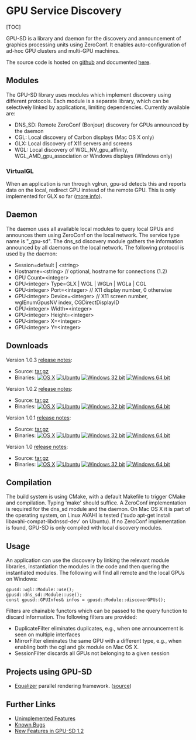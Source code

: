 # GPU Service Discovery

[TOC]

GPU-SD is a library and daemon for the discovery and announcement of
graphics processing units using ZeroConf. It enables auto-configuration
of ad-hoc GPU clusters and multi-GPU machines.

The source code is hosted on
[github](https://github.com/Eyescale/gpu-sd) and documented [here](http://www.equalizergraphics.com/gpu-sd/API/).

## Modules

The GPU-SD library uses modules which implement discovery using
different protocols. Each module is a separate library, which can be
selectively linked by applications, limiting dependencies. Currently
available are:

- DNS_SD: Remote ZeroConf (Bonjour) discovery for GPUs announced by the daemon
- CGL: Local discovery of Carbon displays (Mac OS X only)
- GLX: Local discovery of X11 servers and screens
- WGL: Local discovery of WGL_NV_gpu_affinity, WGL_AMD_gpu_association
  or Windows displays (Windows only)

### VirtualGL

When an application is run through vglrun, gpu-sd detects this and
reports data on the local, redirect GPU instead of the remote GPU. This
is only implemented for GLX so far
([more info](https://github.com/Eyescale/Equalizer/issues/67)).

## Daemon

The daemon uses all available local modules to query local GPUs and
announces them using ZeroConf on the local network. The service type
name is "_gpu-sd". The dns_sd discovery module gathers the information
announced by all daemons on the local network. The following protocol is
used by the daemon:

* Session=default | &lt;string&gt;
* Hostname=&lt;string&gt; // optional, hostname for connections (1.2)
* GPU Count=&lt;integer&gt;
* GPU&lt;integer&gt; Type=GLX | WGL | WGLn | WGLa | CGL
* GPU&lt;integer&gt; Port=&lt;integer&gt; // X11 display number, 0 otherwise
* GPU&lt;integer&gt; Device=&lt;integer&gt; // X11 screen number, wglEnumGpusNV index, CGDirectDisplayID
* GPU&lt;integer&gt; Width=&lt;integer&gt;
* GPU&lt;integer&gt; Height=&lt;integer&gt;
* GPU&lt;integer&gt; X=&lt;integer&gt;
* GPU&lt;integer&gt; Y=&lt;integer&gt;

## Downloads

Version 1.0.3
[release notes](http://www.equalizergraphics.com/gpu-sd/API-1.0.3):

* Source: [tar.gz](http://www.equalizergraphics.com/gpu-sd/downloads/gpu-sd-1.0.3.tar.gz)
* Binaries:
  [![OS X](http://www.equalizergraphics.com/images/mac.png)](http://www.equalizergraphics.com/gpu-sd/downloads/gpu-sd-1.0.3-Darwin.dmg)
  [![Ubuntu](http://www.equalizergraphics.com/images/ubuntu.png)](https://launchpad.net/%7Eeilemann/+archive/equalizer/)
  [![Windows 32 bit](http://www.equalizergraphics.com/images/windows32.png)](http://www.equalizergraphics.com/gpu-sd/downloads/gpu-sd-1.0.3-win32.exe)
  [![Windows 64 bit](http://www.equalizergraphics.com/images/windows64.png)](http://www.equalizergraphics.com/gpu-sd/downloads/gpu-sd-1.0.3-win64.exe)

Version 1.0.2
[release notes](http://www.equalizergraphics.com/gpu-sd/API-1.0.2):

* Source: [tar.gz](http://www.equalizergraphics.com/gpu-sd/downloads/gpu-sd-1.0.2.tar.gz)
* Binaries:
  [![OS X](http://www.equalizergraphics.com/images/mac.png)](http://www.equalizergraphics.com/gpu-sd/downloads/gpu-sd1-1.0.2-Darwin.dmg)
  [![Ubuntu](http://www.equalizergraphics.com/images/ubuntu.png)](https://launchpad.net/%7Eeilemann/+archive/equalizer/)
  [![Windows 32 bit](http://www.equalizergraphics.com/images/windows32.png)](http://www.equalizergraphics.com/gpu-sd/downloads/gpu-sd1-1.0.2-win32.exe)
  [![Windows 64 bit](http://www.equalizergraphics.com/images/windows64.png)](http://www.equalizergraphics.com/gpu-sd/downloads/gpu-sd1-1.0.2-win64.exe)

Version 1.0.1
[release notes](http://www.equalizergraphics.com/gpu-sd/API-1.0.1):

* Source: [tar.gz](http://www.equalizergraphics.com/gpu-sd/downloads/gpu-sd-1.0.1.tar.gz)
* Binaries:
  [![OS X](http://www.equalizergraphics.com/images/mac.png)](http://www.equalizergraphics.com/gpu-sd/downloads/gpu-sd1-1.0.1-Darwin.dmg)
  [![Ubuntu](http://www.equalizergraphics.com/images/ubuntu.png)](https://launchpad.net/%7Eeilemann/+archive/equalizer/)
  [![Windows 32 bit](http://www.equalizergraphics.com/images/windows32.png)](http://www.equalizergraphics.com/gpu-sd/downloads/gpu-sd1-1.0.1-win32.exe)
  [![Windows 64 bit](http://www.equalizergraphics.com/images/windows64.png)](http://www.equalizergraphics.com/gpu-sd/downloads/gpu-sd1-1.0.1-win64.exe)

Version 1.0
[release notes](http://www.equalizergraphics.com/gpu-sd/API-1.0):

* Source: [tar.gz](http://www.equalizergraphics.com/gpu-sd/downloads/gpu-sd-1.0.tar.gz)
* Binaries:
  [![OS X](http://www.equalizergraphics.com/images/mac.png)](http://www.equalizergraphics.com/gpu-sd/downloads/gpu-sd1-1.0.0-Darwin.dmg)
  [![Ubuntu](http://www.equalizergraphics.com/images/ubuntu.png)](https://launchpad.net/%7Eeilemann/+archive/equalizer/)
  [![Windows 32 bit](http://www.equalizergraphics.com/images/windows32.png)](http://www.equalizergraphics.com/gpu-sd/downloads/gpu-sd1-1.0.0-win32.exe)
  [![Windows 64 bit](http://www.equalizergraphics.com/images/windows64.png)](http://www.equalizergraphics.com/gpu-sd/downloads/gpu-sd1-1.0.0-win64.exe)

## Compilation

The build system is using CMake, with a default Makefile to trigger
CMake and compilation. Typing 'make' should suffice. A ZeroConf
implementation is required for the dns_sd module and the daemon. On Mac
OS X it is part of the operating system, on Linux AVAHI is tested ('sudo
apt-get install libavahi-compat-libdnssd-dev' on Ubuntu). If no ZeroConf
implementation is found, GPU-SD is only compiled with local discovery
modules.

## Usage

An application can use the discovery by linking the relevant module
libraries, instantiation the modules in the code and then quering the
instantiated modules. The following will find all remote and the local
GPUs on Windows:

    gpusd::wgl::Module::use();
    gpusd::dns_sd::Module::use();
    const gpusd::GPUInfos& infos = gpusd::Module::discoverGPUs();

Filters are chainable functors which can be passed to the query function
to discard information. The following filters are provided:

* DuplicateFilter eliminates duplicates, e.g.,  when one announcement is
  seen on multiple interfaces
* MirrorFilter eliminates the same GPU with a different type, e.g., when
  enabling both the cgl and glx module on Mac OS X.
* SessionFilter discards all GPUs not belonging to a given session

## Projects using GPU-SD

* [Equalizer](http://www.equalizergraphics.com) parallel rendering
  framework. ([source](https://github.com/Eyescale/Equalizer/blob/master/libs/eq/server/config/resources.cpp#L61))

## Further Links

* [Unimplemented Features](https://github.com/Eyescale/gpu-sd/issues?labels=Feature)
* [Known Bugs](https://github.com/Eyescale/gpu-sd/issues?labels=Bug)
* [New Features in GPU-SD 1.2](https://github.com/Eyescale/gpu-sd/issues?state=closed&milestone=1)
